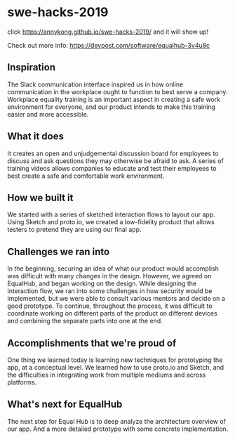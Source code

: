 # swe-hacks-2019

click https://annykong.github.io/swe-hacks-2019/ and it will show up!

Check out more info: https://devpost.com/software/equalhub-3v4u8c

## Inspiration
The Slack communication interface inspired us in how online communication in the workplace ought to function to best serve a company. Workplace equality training is an important aspect in creating a safe work environment for everyone, and our product intends to make this training easier and more accessible.

## What it does
It creates an open and unjudgemental discussion board for employees to discuss and ask questions they may otherwise be afraid to ask. A series of training videos allows companies to educate and test their employees to best create a safe and comfortable work environment.
## How we built it
We started with a series of sketched interaction flows to layout our app. Using Sketch and proto.io, we created a low-fidelity product that allows testers to pretend they are using our final app. 

## Challenges we ran into

In the beginning, securing an idea of what our product would accomplish was difficult with many changes in the design. However, we agreed on EqualHub, and began working on the design.  While designing the interaction flow, we ran into some challenges in how security would be implemented, but we were able to consult various mentors and decide on a good prototype. To continue, throughout the process, it was difficult to coordinate working on different parts of the product on different devices and combining the separate parts into one at the end.

## Accomplishments that we're proud of
One thing we learned today is learning new techniques for prototyping the app, at a conceptual level. We learned how to use proto.io and Sketch, and the difficulties in integrating work from multiple mediums and across platforms. 


## What's next for EqualHub
The next step for Equal Hub is to deep analyze the architecture overview of our app. And a more detailed prototype with some concrete implementation.
